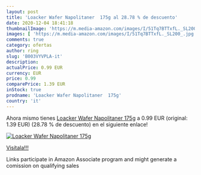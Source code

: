 ```yaml
---
layout: post
title: 'Loacker Wafer Napolitaner  175g al 28.78 % de descuento'
date: 2020-12-04 18:41:18
thumbnailImage: 'https://m.media-amazon.com/images/I/51Tq7BTTxfL._SL200_.jpg'
images: [ 'https://m.media-amazon.com/images/I/51Tq7BTTxfL._SL200_.jpg' ]
comments: true
category: ofertas
author: ring
slug: 'B003VYVPLA-it'
description:
actualPrice: 0.99 EUR
currency: EUR
price: 0.99
comparePrice: 1.39 EUR
inStock: true
prodname: 'Loacker Wafer Napolitaner  175g'
country: 'it'
---
```


Ahora mismo tienes [Loacker Wafer Napolitaner  175g](https://www.amazon.it/dp/B003VYVPLA/?tag=tolees00-21) a 0.99 EUR (original: 1.39 EUR) (28.78 %  de descuento) en el siguiente enlace!

[![Loacker Wafer Napolitaner  175g](https://m.media-amazon.com/images/I/51Tq7BTTxfL._SL200_.jpg)](https://www.amazon.it/dp/B003VYVPLA/?tag=tolees00-21)

[Visítala!!!](https://www.amazon.it/dp/B003VYVPLA/?tag=tolees00-21)

Links participate in Amazon Associate program and might generate a comission on qualifying sales
